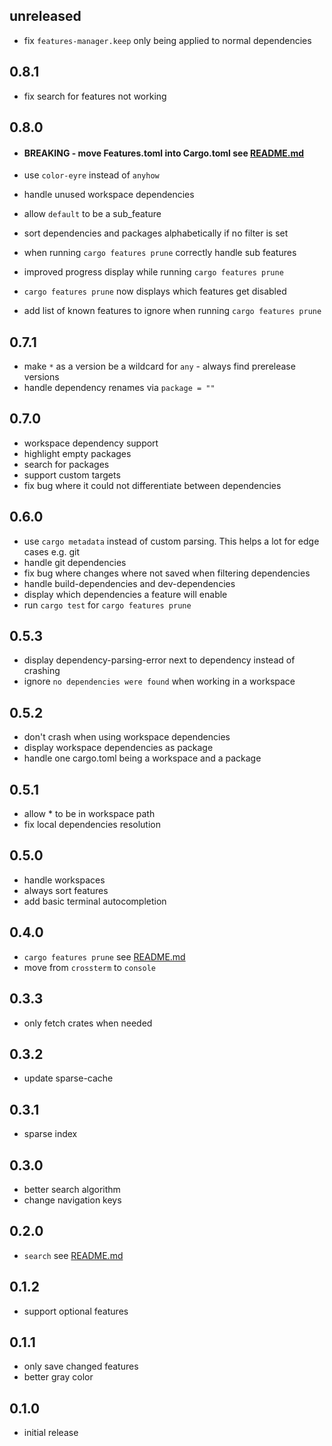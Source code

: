 ## unreleased

* fix `features-manager.keep` only being applied to normal dependencies

## 0.8.1

* fix search for features not working

## 0.8.0

* #### BREAKING - move Features.toml into Cargo.toml see [README.md](README.md#prune)

* use `color-eyre` instead of `anyhow`
* handle unused workspace dependencies
* allow `default` to be a sub_feature
* sort dependencies and packages alphabetically if no filter is set
* when running `cargo features prune` correctly handle sub features
* improved progress display while running `cargo features prune`
* `cargo features prune` now displays which features get disabled
* add list of known features to ignore when running `cargo features prune`

## 0.7.1

* make `*` as a version be a wildcard for `any` - always find prerelease versions
* handle dependency renames via `package = ""`

## 0.7.0

* workspace dependency support
* highlight empty packages
* search for packages
* support custom targets
* fix bug where it could not differentiate between dependencies

## 0.6.0

* use `cargo metadata` instead of custom parsing. This helps a lot for edge cases e.g. git
* handle git dependencies
* fix bug where changes where not saved when filtering dependencies
* handle build-dependencies and dev-dependencies
* display which dependencies a feature will enable
* run `cargo test` for `cargo features prune`

## 0.5.3

* display dependency-parsing-error next to dependency instead of crashing
* ignore `no dependencies were found` when working in a workspace

## 0.5.2

* don't crash when using workspace dependencies
* display workspace dependencies as package
* handle one cargo.toml being a workspace and a package

## 0.5.1

* allow * to be in workspace path
* fix local dependencies resolution

## 0.5.0

* handle workspaces
* always sort features
* add basic terminal autocompletion

## 0.4.0

* `cargo features prune` see [README.md](README.md#prune)
* move from `crossterm` to `console`

## 0.3.3

* only fetch crates when needed

## 0.3.2

* update sparse-cache

## 0.3.1

* sparse index

## 0.3.0

* better search algorithm
* change navigation keys

## 0.2.0

* `search` see [README.md](README.md#search-mode)

## 0.1.2

* support optional features

## 0.1.1

* only save changed features
* better gray color

## 0.1.0

* initial release